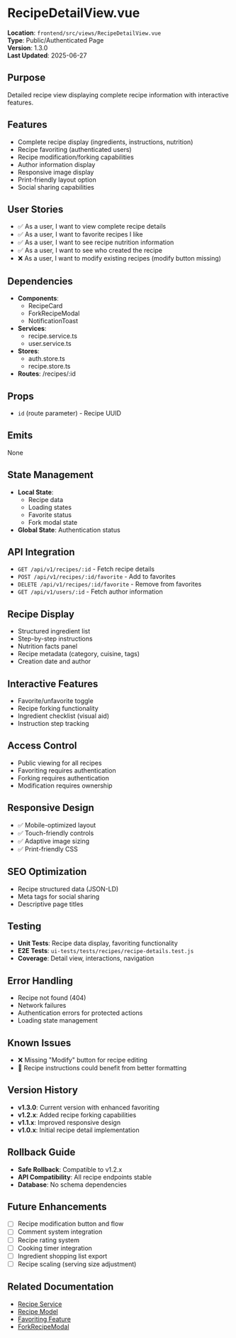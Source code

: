 # RecipeDetailView.vue

**Location**: `frontend/src/views/RecipeDetailView.vue`  
**Type**: Public/Authenticated Page  
**Version**: 1.3.0  
**Last Updated**: 2025-06-27

## Purpose
Detailed recipe view displaying complete recipe information with interactive features.

## Features
- Complete recipe display (ingredients, instructions, nutrition)
- Recipe favoriting (authenticated users)
- Recipe modification/forking capabilities
- Author information display
- Responsive image display
- Print-friendly layout option
- Social sharing capabilities

## User Stories
- ✅ As a user, I want to view complete recipe details
- ✅ As a user, I want to favorite recipes I like
- ✅ As a user, I want to see recipe nutrition information
- ✅ As a user, I want to see who created the recipe
- ❌ As a user, I want to modify existing recipes (modify button missing)

## Dependencies
- **Components**: 
  - RecipeCard
  - ForkRecipeModal
  - NotificationToast
- **Services**: 
  - recipe.service.ts
  - user.service.ts
- **Stores**: 
  - auth.store.ts
  - recipe.store.ts
- **Routes**: /recipes/:id

## Props
- `id` (route parameter) - Recipe UUID

## Emits
None

## State Management
- **Local State**: 
  - Recipe data
  - Loading states
  - Favorite status
  - Fork modal state
- **Global State**: Authentication status

## API Integration
- `GET /api/v1/recipes/:id` - Fetch recipe details
- `POST /api/v1/recipes/:id/favorite` - Add to favorites
- `DELETE /api/v1/recipes/:id/favorite` - Remove from favorites
- `GET /api/v1/users/:id` - Fetch author information

## Recipe Display
- Structured ingredient list
- Step-by-step instructions
- Nutrition facts panel
- Recipe metadata (category, cuisine, tags)
- Creation date and author

## Interactive Features
- Favorite/unfavorite toggle
- Recipe forking functionality
- Ingredient checklist (visual aid)
- Instruction step tracking

## Access Control
- Public viewing for all recipes
- Favoriting requires authentication
- Forking requires authentication
- Modification requires ownership

## Responsive Design
- ✅ Mobile-optimized layout
- ✅ Touch-friendly controls
- ✅ Adaptive image sizing
- ✅ Print-friendly CSS

## SEO Optimization
- Recipe structured data (JSON-LD)
- Meta tags for social sharing
- Descriptive page titles

## Testing
- **Unit Tests**: Recipe data display, favoriting functionality
- **E2E Tests**: `ui-tests/tests/recipes/recipe-details.test.js`
- **Coverage**: Detail view, interactions, navigation

## Error Handling
- Recipe not found (404)
- Network failures
- Authentication errors for protected actions
- Loading state management

## Known Issues
- ❌ Missing "Modify" button for recipe editing
- 🔄 Recipe instructions could benefit from better formatting

## Version History
- **v1.3.0**: Current version with enhanced favoriting
- **v1.2.x**: Added recipe forking capabilities
- **v1.1.x**: Improved responsive design
- **v1.0.x**: Initial recipe detail implementation

## Rollback Guide
- **Safe Rollback**: Compatible to v1.2.x
- **API Compatibility**: All recipe endpoints stable
- **Database**: No schema dependencies

## Future Enhancements
- [ ] Recipe modification button and flow
- [ ] Comment system integration
- [ ] Recipe rating system
- [ ] Cooking timer integration
- [ ] Ingredient shopping list export
- [ ] Recipe scaling (serving size adjustment)

## Related Documentation
- [Recipe Service](../../backend/services/recipe.md)
- [Recipe Model](../../backend/models/recipe.md)
- [Favoriting Feature](../features/recipes/favoriting.md)
- [ForkRecipeModal](../components/ForkRecipeModal.md)